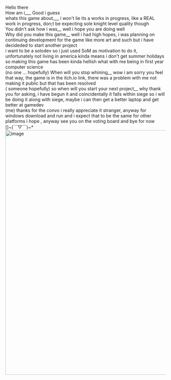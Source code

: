 Hello there  
How am i___ Good i guess  
whats this game about___ i won't lie its a works in progress, like a REAL work in progress, don;t be expecting sole knight level quality though  
You didn't ask how i was__ well i hope you are doing well  
Why did you make this game__ well i had high hopes, i was planning on continuing development for the game like more art and such but i have decideded to start another project  
i want to be a solodev so i just used SoM as motivation to do it, unfortunately not living in america kinda means i don't get summer holidays so making this game has been kinda hellish what with me being in first year computer science  
(no  one ... hopefully) When will you stop whining__ wow i am sorry you feel that way, the game is in the itch.io link, there was a problem with me not making it public but that has been resolved  
( someone hopefully) so when will you start your next project__ why thank you for asking, i have begun it and coincidentally it falls within siege so i will be doing it along with siege, maybe i can then get a better laptop and get better at gamedev  
(me) thanks for the convo i really appreciate it stranger, anyway for windows download and run and i expect that to be the same for other platforms i hope , anyway see you on the voting board and bye for now  
[]~(￣▽￣)~*
<img width="1365" height="767" alt="image" src="https://github.com/user-attachments/assets/fc13727f-d987-4310-9f1f-f0d6c1e32d8a" />
